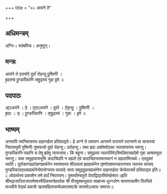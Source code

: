 +++
title = "०८ आयने ते"

+++
## अधिमन्त्रम्
अग्निः। स्तंबमित्रः। अनुष्टुप्।

## मन्त्रः
आय॑ने ते प॒राय॑णे॒ दूर्वा॑ रोहन्तु पु॒ष्पिणीः॑ ।  
ह्र॒दाश्च॑ पु॒ण्डरी॑काणि समु॒द्रस्य॑ गृ॒हा इ॒मे ॥

## पदपाठः
आ॒ऽअय॑ने । ते॒ । प॒रा॒ऽअय॑ने । दूर्वाः॑ । रो॒ह॒न्तु॒ । पु॒ष्पिणीः॑ ।  
ह्र॒दाः । च॒ । पु॒ण्डरी॑काणि । स॒मु॒द्रस्य॑ । गृ॒हाः । इ॒मे ॥

## भाष्यम्
अनयापि स्वनिवासस्य दाहानर्हता प्रतिपाद्यते। हे अग्ने ते तवायन आगमने पारायने परागमने वा सत्यस्यां निवासभूमौ पुष्पिणीः पुष्पवत्यो दूर्वा रोहन्तु। प्ररोहन्तु। तथा ह्रदा अशोष्योदका जलाशयाश्च भवन्तु। पुण्डरीकाणि पद्मानि च तेषु ह्रदेषु जायन्ताम्। किं बहुना। समुद्रस्य जलधेरिमेऽस्मिन्निवासप्रदेशे गृहा आश्रयभूता भवन्तु। यथा समुद्रावासभूमिः कदाचिदपि न दह्यते एवं कदाचिदप्यस्मत्स्थानं न दह्यतामित्यर्थः। एतदुक्तं भवति। दूर्वाकाण्डप्ररोहणप्रार्थनेन स्वाश्रयस्य शीतलत्वं ह्रदप्रार्थनेन तृष्णोपशमनकारणस्य जलस्य सत्त्वम् पुण्डरिकसद्भावप्रार्थनेनोपभोग्यस्य फलादेः सत्ता समुद्रग्रुहत्वप्रार्थनेन दाहानार्हता चेत्येतत्सर्वं प्रतिपाद्यत इति॥८॥वेदार्थस्य प्रकाशेन तमे हार्दं निवारयन्। पुमार्थांश्चतुरो देयाद्विद्यातीर्थमहेश्वरः॥इति श्रीमद्राजाधिराजपरमेश्वरवैदिकमार्गप्रवर्तक श्री वीरबुक्कभुपाल साम्राज्य धुरन्धरेण सायणाचार्येण विरचिते माधवीये वेदार्थ प्रकाशे ऋक्संहिताभाष्येअष्टमाष्टके सप्तमोऽध्यायः समाप्तः॥